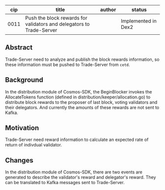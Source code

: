 
| cip  | title          | author | status |
| ---- | -------------- | ------ | ------ |
| 0011 | Push the block rewards for validators and delegators to Trade-Server |        | Implemented in Dex2 |

## Abstract

Trade-Server need to analyze and publish the block rewards information, so these information must be pushed to Trade-Server from `cetd`.

## Background

In the distribution module of Cosmos-SDK, the BeginBlocker invokes the AllocateTokens function (defined in distribution/keeper/allocation.go) to distribute block rewards to the proposer of last block, voting validators and their delegators. And currently the amounts of these rewards are not sent to Kafka.

## Motivation

Trade-Server need reward information to calculate an expected rate of return of indivdual validator.

## Changes
In the distribution module of Cosmos-SDK, there are two events are generated to describe the validator's reward and delegator's reward. They can be translated to Kafka messages sent to Trade-Server.
